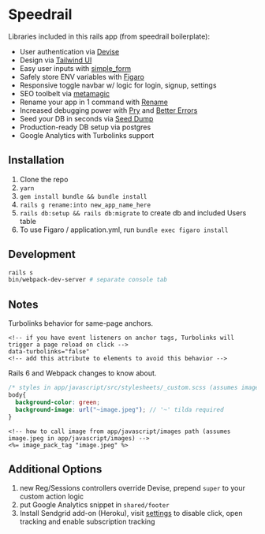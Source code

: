 # Speedrail

Libraries included in this rails app (from speedrail boilerplate):
* User authentication via [Devise](https://github.com/plataformatec/devise)
* Design via [Tailwind UI](https://tailwindui.com/)
* Easy user inputs with [simple_form](https://github.com/plataformatec/simple_form)
* Safely store ENV variables with [Figaro](https://github.com/laserlemon/figaro)
* Responsive toggle navbar w/ logic for login, signup, settings
* SEO toolbelt via [metamagic](https://github.com/lassebunk/metamagic)
* Rename your app in 1 command with [Rename](https://github.com/get/Rename)
* Increased debugging power with [Pry](https://github.com/pry/pry) and [Better Errors](https://github.com/charliesome/better_errors)
* Seed your DB in seconds via [Seed Dump](https://github.com/rroblak/seed_dump)
* Production-ready DB setup via postgres
* Google Analytics with Turbolinks support

## Installation
1. Clone the repo
2. `yarn`
3. `gem install bundle && bundle install`
4. `rails g rename:into new_app_name_here`
5. `rails db:setup && rails db:migrate` to create db and included Users table
6. To use Figaro / application.yml, run `bundle exec figaro install`

## Development
```sh
rails s
bin/webpack-dev-server # separate console tab
```

## Notes
Turbolinks behavior for same-page anchors.

```
<!-- if you have event listeners on anchor tags, Turbolinks will trigger a page reload on click -->
data-turbolinks="false"
<!-- add this attribute to elements to avoid this behavior -->
```

Rails 6 and Webpack changes to know about.

```scss
/* styles in app/javascript/src/stylesheets/_custom.scss (assumes image.jpeg in app/javascript/images) */
body{
  background-color: green;
  background-image: url("~image.jpeg"); // '~' tilda required
}
```

```erb
<!-- how to call image from app/javascript/images path (assumes image.jpeg in app/javascript/images) -->
<%= image_pack_tag "image.jpeg" %>
```

## Additional Options
1. new Reg/Sessions controllers override Devise, prepend `super` to your custom action logic
2. put Google Analytics snippet in `shared/footer`
3. Install Sendgrid add-on (Heroku), visit [settings](https://app.sendgrid.com/settings/tracking) to disable click, open tracking and enable subscription tracking
